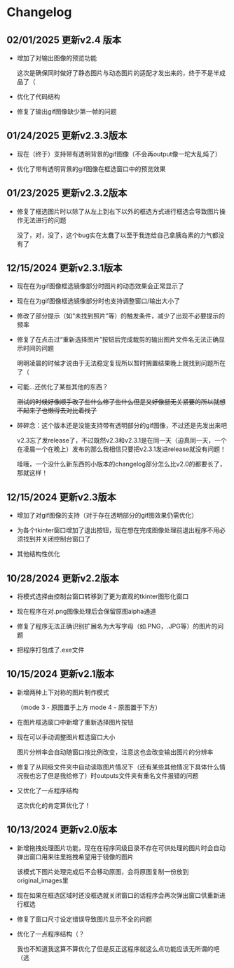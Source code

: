 # Changelog

## 02/01/2025 更新v2.4 版本

* 增加了对输出图像的预览功能

  这次是确保同时做好了静态图片与动态图片的适配才发出来的，终于不是半成品了（

* 优化了代码结构

* 修复了输出gif图像缺少第一帧的问题

## 01/24/2025 更新v2.3.3版本

* 现在（终于）支持带有透明背景的gif图像（不会再output像一坨大乱炖了）

* 优化了带有透明背景的gif图像在框选窗口中的预览效果

## 01/23/2025 更新v2.3.2版本

* 修复了框选图片时以除了从左上到右下以外的框选方式进行框选会导致图片操作无法进行的问题

  没了，对，没了，这个bug实在太蠢了以至于我连给自己拿胰岛素的力气都没有了

## 12/15/2024 更新v2.3.1版本

* 现在在为gif图像框选镜像部分时图片的动态效果会正常显示了

* 现在在为gif图像框选镜像部分时也支持调整窗口/输出大小了

* 修改了部分提示（如“未找到照片”等）的触发条件，减少了出现不必要提示的频率

* 修复了在点击过“重新选择图片”按钮后完成裁剪的输出图片文件名无法正确显示时间的问题

  明明凌晨的时候才说由于无法稳定复现所以暂时搁置结果晚上就找到问题所在了（

* 可能...还优化了某些其他的东西？

  ~~测试的时候好像顺手改了些什么修了些什么但是又好像挺无关紧要的所以就想不起来了也懒得去对比着找了~~

* 碎碎念：这个版本还是没能支持带有透明部分的gif图像，不过还是先发出来吧

  v2.3忘了发release了，不过既然v2.3和v2.3.1是在同一天（迫真同一天，一个在凌晨一个在晚上）发布的那么我相信只要把v2.3.1发进release就没有问题！

  哇哦，一个没什么新东西的小版本的changelog部分怎么比v2.0的都要长了，那就这样！

## 12/15/2024 更新v2.3版本

* 增加了对gif图像的支持（对于存在透明部分的gif图效果仍需优化）

* 为各个tkinter窗口增加了退出按钮，现在想在完成图像处理前退出程序不用必须找到并关闭控制台窗口了

* 其他结构性优化

## 10/28/2024 更新v2.2版本

* 将模式选择由控制台窗口转移到了更为直观的tkinter图形化窗口

* 现在程序在对.png图像处理后会保留原图alpha通道

* 修复了程序无法正确识别扩展名为大写字母（如.PNG，.JPG等）的图片的问题

* 把程序打包成了.exe文件

## 10/15/2024 更新v2.1版本

* 新增两种上下对称的图片制作模式

  （mode 3 - 原图置于上方 mode 4 - 原图置于下方）

* 在图片框选窗口中新增了重新选择图片按钮

* 现在可以手动调整图片框选窗口大小

  图片分辨率会自动随窗口按比例改变，注意这也会改变输出图片的分辨率

* 修复了从同级文件夹中自动读取图片情况下（还有某些其他情况下具体什么情况我也忘了但是我给修了）时outputs文件夹有重名文件报错的问题

* 又优化了一点程序结构

  这次优化的肯定算优化了！

## 10/13/2024 更新v2.0版本

* 新增拖拽处理图片功能，现在在程序同级目录不存在可供处理的图片时会自动弹出窗口用来往里拖拽希望用于镜像的图片

   该模式下图片处理完成后不会移动原图，会将原图复制一份放到original_images里
 
* 现在如果在框选区域时还没框选就关闭窗口的话程序会再次弹出窗口供重新进行框选

* 修复了窗口尺寸设定错误导致图片显示不全的问题

* 优化了一点程序结构（？

   我也不知道我这算不算优化了但是反正这程序就这么点功能应该无所谓的吧（逃
